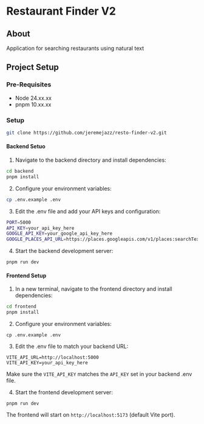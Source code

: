 # Restaurant Finder V2


## About 

Application for searching restaurants using natural text



## Project Setup


### Pre-Requisites 
- Node 24.xx.xx
- pnpm 10.xx.xx


### Setup

```sh
git clone https://github.com/jeremejazz/resto-finder-v2.git
```

#### Backend Setuo

1. Navigate to the backend directory and install dependencies:

```sh
cd backend
pnpm install
```

2. Configure your environment variables:

```sh
cp .env.example .env
```

3. Edit the .env file and add your API keys and configuration:

```sh
PORT=5000
API_KEY=your_api_key_here
GOOGLE_API_KEY=your_google_api_key_here
GOOGLE_PLACES_API_URL=https://places.googleapis.com/v1/places:searchText
```

4. Start the backend development server:
```
pnpm run dev
```


#### Frontend Setup

1. In a new terminal, navigate to the frontend directory and install dependencies:

```sh
cd frontend
pnpm install
```

2. Configure your environment variables:

```
cp .env.example .env
```

3. Edit the .env file to match your backend URL:

```
VITE_API_URL=http://localhost:5000
VITE_API_KEY=your_api_key_here
```

Make sure the `VITE_API_KEY` matches the `API_KEY` set in your backend .env file.

4. Start the frontend development server:
```
pnpm run dev
```

The frontend will start on `http://localhost:5173` (default Vite port).
